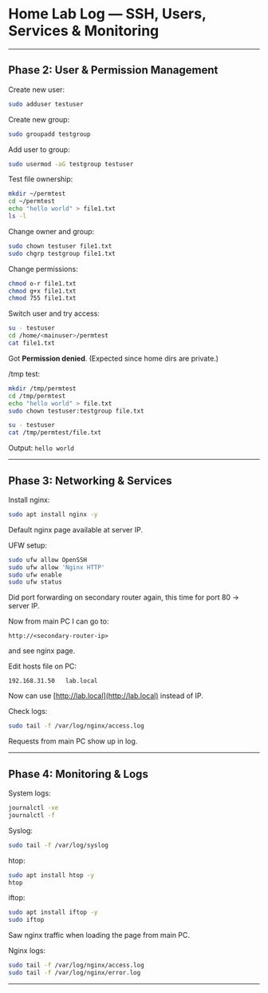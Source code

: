 # Home Lab Log — SSH, Users, Services & Monitoring

---

## Phase 2: User & Permission Management

Create new user:

```bash
sudo adduser testuser
```

Create new group:

```bash
sudo groupadd testgroup
```

Add user to group:

```bash
sudo usermod -aG testgroup testuser
```

Test file ownership:

```bash
mkdir ~/permtest
cd ~/permtest
echo "hello world" > file1.txt
ls -l
```

Change owner and group:

```bash
sudo chown testuser file1.txt
sudo chgrp testgroup file1.txt
```

Change permissions:

```bash
chmod o-r file1.txt
chmod g+x file1.txt
chmod 755 file1.txt
```

Switch user and try access:

```bash
su - testuser
cd /home/<mainuser>/permtest
cat file1.txt
```

Got **Permission denied**. (Expected since home dirs are private.)

/tmp test:

```bash
mkdir /tmp/permtest
cd /tmp/permtest
echo "hello world" > file.txt
sudo chown testuser:testgroup file.txt

su - testuser
cat /tmp/permtest/file.txt
```

Output: `hello world`

---

## Phase 3: Networking & Services

Install nginx:

```bash
sudo apt install nginx -y
```

Default nginx page available at server IP.

UFW setup:

```bash
sudo ufw allow OpenSSH
sudo ufw allow 'Nginx HTTP'
sudo ufw enable
sudo ufw status
```

Did port forwarding on secondary router again, this time for port 80 → server IP.

Now from main PC I can go to:

```
http://<secondary-router-ip>
```

and see nginx page.

Edit hosts file on PC:

```
192.168.31.50   lab.local
```

Now can use [http://lab.local](http://lab.local) instead of IP.

Check logs:

```bash
sudo tail -f /var/log/nginx/access.log
```

Requests from main PC show up in log.

---

## Phase 4: Monitoring & Logs

System logs:

```bash
journalctl -xe
journalctl -f
```

Syslog:

```bash
sudo tail -f /var/log/syslog
```

htop:

```bash
sudo apt install htop -y
htop
```

iftop:

```bash
sudo apt install iftop -y
sudo iftop
```

Saw nginx traffic when loading the page from main PC.

Nginx logs:

```bash
sudo tail -f /var/log/nginx/access.log
sudo tail -f /var/log/nginx/error.log
```

---
